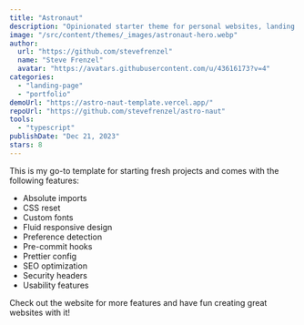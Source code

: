 ```yaml
---
title: "Astronaut"
description: "Opinionated starter theme for personal websites, landing pages, et cetera."
image: "/src/content/themes/_images/astronaut-hero.webp"
author:
  url: "https://github.com/stevefrenzel"
  name: "Steve Frenzel"
  avatar: "https://avatars.githubusercontent.com/u/43616173?v=4"
categories:
  - "landing-page"
  - "portfolio"
demoUrl: "https://astro-naut-template.vercel.app/"
repoUrl: "https://github.com/stevefrenzel/astro-naut"
tools:
  - "typescript"
publishDate: "Dec 21, 2023"
stars: 8
---
```


<p>This is my go-to template for starting fresh projects and comes with the following features:</p>
<ul>
  <li>Absolute imports</li>
  <li>CSS reset</li>
  <li>Custom fonts</li>
  <li>Fluid responsive design</li>
  <li>Preference detection</li>
  <li>Pre-commit hooks</li>
  <li>Prettier config</li>
  <li>SEO optimization</li>
  <li>Security headers</li>
  <li>Usability features</li>
</ul>
<p>
  Check out the website for more features and have fun creating great websites with it!
</p>

